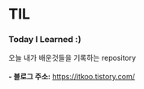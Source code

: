 # TIL
<h3>Today I Learned :)</h3>

오늘 내가 배운것들을 기록하는 repository
<br><br>
**- 블로그 주소:**  https://itkoo.tistory.com/

